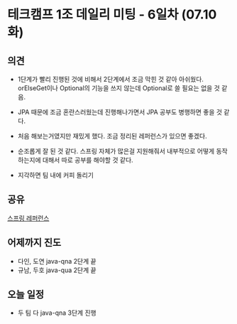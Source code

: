 # 테크캠프 1조 데일리 미팅 - 6일차 (07.10 화)





## 의견

- 1단계가 빨리 진행된 것에 비해서 2단계에서 조금 막힌 것 같아 아쉬웠다. orElseGet이나 Optional의 기능을 쓰지 않는데 Optional로 쓸 필요는 없을 것 같음.
- JPA 때문에 조금 혼란스러웠는데 진행해나가면서 JPA 공부도 병행하면 좋을 것 같다.
- 처음 해보는거였지만 재밌게 했다. 조금 정리된 레퍼런스가 있으면 좋겠다.
- 순조롭게 잘 된 것 같다. 스프링 자체가 많은걸 지원해줘서 내부적으로 어떻게 동작하는지에 대해서 따로 공부를 해야할 것 같다.


- 지각하면 팀 내에 커피 돌리기 


## 공유
[스프링 레퍼런스](https://docs.spring.io/spring/docs/current/spring-framework-reference/index.html)


## 어제까지 진도

- 다인, 도연 java-qna 2단계 끝
- 규남, 두호 java-qua 2단계 끝



## 오늘 일정
- 두 팀 다 java-qna 3단계 진행



